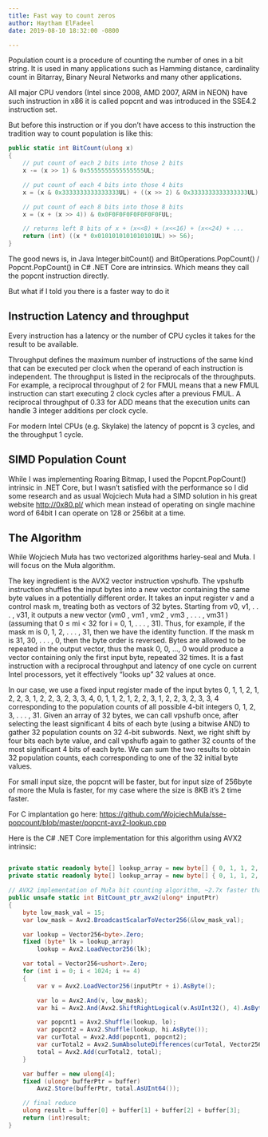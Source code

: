 ```yaml
---
title: Fast way to count zeros
author: Haytham ElFadeel
date: 2019-08-10 18:32:00 -0800

---
```



Population count is a procedure of counting the number of ones in a bit string. It is used in many applications such as Hamming distance, cardinality count in Bitarray, Binary Neural Networks and many other applications.

All major CPU vendors (Intel since 2008, AMD 2007, ARM in NEON) have such instruction in x86 it is called popcnt and was introduced in the SSE4.2 instruction set.

But before this instruction or if you don’t have access to this instruction the tradition way to count population is like this:

```csharp
public static int BitCount(ulong x)
{
    // put count of each 2 bits into those 2 bits
    x -= (x >> 1) & 0x5555555555555555UL;

    // put count of each 4 bits into those 4 bits
    x = (x & 0x3333333333333333UL) + ((x >> 2) & 0x3333333333333333UL);

    // put count of each 8 bits into those 8 bits
    x = (x + (x >> 4)) & 0x0F0F0F0F0F0F0F0FUL;

    // returns left 8 bits of x + (x<<8) + (x<<16) + (x<<24) + ...
    return (int) ((x * 0x0101010101010101UL) >> 56);
}

```

The good news is, in Java Integer.bitCount() and BitOperations.PopCount() / Popcnt.PopCount() in C# .NET Core are intrinsics. Which means they call the popcnt instruction directly.

But what if I told you there is a faster way to do it


## Instruction Latency and throughput
Every instruction has a latency or the number of CPU cycles it takes for the result to be available.

Throughput defines the maximum number of instructions of the same kind that can be executed per clock when the operand of each instruction is independent. The throughput is listed in the reciprocals of the throughputs. For example, a reciprocal throughput of 2 for FMUL means that a new FMUL instruction can start executing 2 clock cycles after a previous FMUL. A reciprocal throughput of 0.33 for ADD means that the execution units can handle 3 integer additions per clock cycle.

For modern Intel CPUs (e.g. Skylake) the latency of popcnt is 3 cycles, and the throughput 1 cycle.


## SIMD Population Count
While I was implementing Roaring Bitmap, I used the Popcnt.PopCount() intrinsic in .NET Core, but I wasn’t satisfied with the performance so I did some research and as usual Wojciech Muła had a SIMD solution in his great website http://0x80.pl/ which mean instead of operating on single machine word of 64bit I can operate on 128 or 256bit at a time.


## The Algorithm
While Wojciech Muła has two vectorized algorithms harley-seal and Muła. I will focus on the Muła algorithm.

The key ingredient is the AVX2 vector instruction vpshufb. The vpshufb instruction shuffles the input bytes into a new vector containing the same byte values in a potentially different order. It takes an input register v and a control mask m, treating both as vectors of 32 bytes. Starting from v0, v1, . . . , v31, it outputs a new vector (vm0 , vm1 , vm2 , vm3 , . . . , vm31 ) (assuming that 0 ≤ mi < 32 for i = 0, 1, . . . , 31). Thus, for example, if the mask m is 0, 1, 2, . . . , 31, then we have the identity function. If the mask m is 31, 30, . . . , 0, then the byte order is reversed. Bytes are allowed to be repeated in the output vector, thus the mask 0, 0, …, 0 would produce a vector containing only the first input byte, repeated 32 times. It is a fast instruction with a reciprocal throughput and latency of one cycle on current Intel processors, yet it effectively “looks up” 32 values at once.

In our case, we use a fixed input register made of the input bytes 0, 1, 1, 2, 1, 2, 2, 3, 1, 2, 2, 3, 2, 3, 3, 4, 0, 1, 1, 2, 1, 2, 2, 3, 1, 2, 2, 3, 2, 3, 3, 4 corresponding to the population counts of all possible 4-bit integers 0, 1, 2, 3, . . . , 31. Given an array of 32 bytes, we can call vpshufb once, after selecting the least significant 4 bits of each byte (using a bitwise AND) to gather 32 population counts on 32 4-bit subwords. Next, we right shift by four bits each byte value, and call vpshufb again to gather 32 counts of the most significant 4 bits of each byte. We can sum the two results to obtain 32 population counts, each corresponding to one of the 32 initial byte values.

For small input size, the popcnt will be faster, but for input size of 256byte of more the Mula is faster, for my case where the size is 8KB it’s 2 time faster.

For C implantation go here: https://github.com/WojciechMula/sse-popcount/blob/master/popcnt-avx2-lookup.cpp

Here is the C# .NET Core implementation for this algorithm using AVX2 intrinsic:

```csharp

private static readonly byte[] lookup_array = new byte[] { 0, 1, 1, 2, 1, 2, 2, 3, 1, 2, 2, 3, 2, 3, 3, 4, 0, 1, 1, 2, 1, 2, 2, 3, 1, 2, 2, 3, 2, 3, 3, 4 };
private static readonly byte[] lookup_array = new byte[] { 0, 1, 1, 2, 1, 2, 2, 3, 1, 2, 2, 3, 2, 3, 3, 4, 0, 1, 1, 2, 1, 2, 2, 3, 1, 2, 2, 3, 2, 3, 3, 4 };

// AVX2 implementation of Muła bit counting algorithm, ~2.7x faster than x64 PopCount
public unsafe static int BitCount_ptr_avx2(ulong* inputPtr)
{
    byte low_mask_val = 15;
	var low_mask = Avx2.BroadcastScalarToVector256(&low_mask_val);

    var lookup = Vector256<byte>.Zero;
    fixed (byte* lk = lookup_array)
        lookup = Avx2.LoadVector256(lk);

	var total = Vector256<ushort>.Zero;
	for (int i = 0; i < 1024; i += 4)
	{
    	var v = Avx2.LoadVector256(inputPtr + i).AsByte();

    	var lo = Avx2.And(v, low_mask);
    	var hi = Avx2.And(Avx2.ShiftRightLogical(v.AsUInt32(), 4).AsByte(), low_mask);

    	var popcnt1 = Avx2.Shuffle(lookup, lo);
    	var popcnt2 = Avx2.Shuffle(lookup, hi.AsByte());
    	var curTotal = Avx2.Add(popcnt1, popcnt2);
    	var curTotal2 = Avx2.SumAbsoluteDifferences(curTotal, Vector256<byte>.Zero);
    	total = Avx2.Add(curTotal2, total);
	}

	var buffer = new ulong[4];
	fixed (ulong* bufferPtr = buffer)
    	Avx2.Store(bufferPtr, total.AsUInt64());

    // final reduce
	ulong result = buffer[0] + buffer[1] + buffer[2] + buffer[3];
	return (int)result;
}



```

